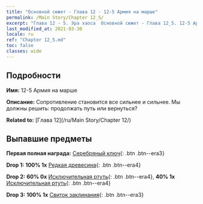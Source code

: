 ```yaml
---
title: "Основной сюжет - Глава 12 - 12-5 Армия на марше"
permalink: /Main Story/Chapter 12_5/
excerpt: "Глава 12 - 5. Эра хаоса  Основной сюжет - Глава 12_5. 12-5 Армия на марше"
last_modified_at: 2021-03-30
locale: ru
ref: "Chapter 12_5.md"
toc: false
classes: wide
---
```


## Подробности

 **Имя:** 12-5 Армия на марше

 **Описание:** Сопротивление становится все сильнее и сильнее. Мы должны решить: продолжать путь или вернуться?

 **Related to:** [Глава 12](/ru/Main Story/Chapter 12/)

## Выпавшие предметы

 **Первая полная награда:** [Серебряный ключ](/ru/Items/con_693/){: .btn .btn--era3}

 **Drop 1:** **100% 1x** [Редкая древесина](/ru/Items/mat_41/){: .btn .btn--era4}

 **Drop 2:** **60% 0x** [Исключительная ртуть](/ru/Items/mat_35/){: .btn .btn--era4}, **40% 1x** [Исключительная ртуть](/ru/Items/mat_35/){: .btn .btn--era4}

 **Drop 3:** **100% 1x** [Свиток заклинания](/ru/Items/con_694/){: .btn .btn--era3}

